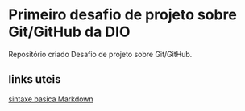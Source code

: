# Primeiro desafio de projeto sobre Git/GitHub da DIO
Repositório criado Desafio de projeto sobre Git/GitHub.

## links uteis
[sintaxe basica Markdown](https://www.markdownguide.org/)
